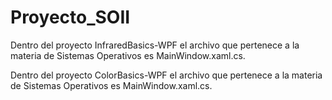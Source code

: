 # Proyecto_SOII

Dentro del proyecto InfraredBasics-WPF el archivo que pertenece a la materia de Sistemas Operativos es MainWindow.xaml.cs.

Dentro del proyecto ColorBasics-WPF el archivo que pertenece a la materia de Sistemas Operativos es MainWindow.xaml.cs.
